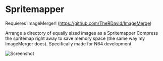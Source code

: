 # Spritemapper

Requieres ImageMerger! (https://github.com/TheRDavid/ImageMerge)

Arrange a directory of equally sized images as a Spritemapper
Compress the spritemap right away to save memory space (the same way my ImageMerger does).
Specifically made for N64 development.

![Screenshot](http://i.imgur.com/KSBY4da.png)